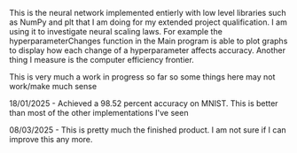 This is the neural network implemented entierly with low level libraries such as NumPy and plt that I am doing for my extended project qualification. I am using it to investigate neural scaling laws.
For example the hyperparameterChanges function in the Main program is able to plot graphs to display how each change of a hyperparameter affects accuracy. Another thing I measure is the computer efficiency frontier.

This is very much a work in progress so far so some things here may not work/make much sense

18/01/2025 - Achieved a 98.52 percent accuracy on MNIST. This is better than most of the other implementations I've seen

08/03/2025 - This is pretty much the finished product. I am not sure if I can improve this any more.
